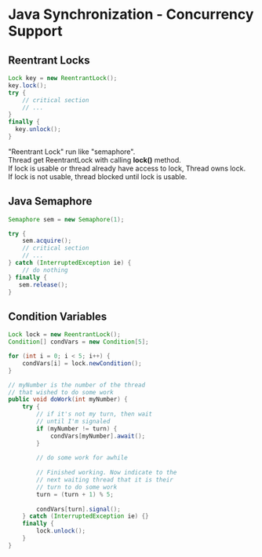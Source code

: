 # Java Synchronization - Concurrency Support

## Reentrant Locks

```java
Lock key = new ReentrantLock();
key.lock();
try {
    // critical section
    // ...
} 
finally {
  key.unlock();
}
```

"Reentrant Lock" run like "semaphore".  
Thread get ReentrantLock with calling **lock\(\)** method.   
If lock is usable or thread already have access to lock, Thread owns lock.  
If lock is not usable, thread blocked until lock is usable.

## Java Semaphore

```java
Semaphore sem = new Semaphore(1);

try {
    sem.acquire();
    // critical section
    // ...
} catch (InterruptedException ie) {
    // do nothing
} finally {
   sem.release();
}
```

## Condition Variables

```java
Lock lock = new ReentrantLock();
Condition[] condVars = new Condition[5];

for (int i = 0; i < 5; i++) {
    condVars[i] = lock.newCondition();
}

// myNumber is the number of the thread
// that wished to do some work
public void doWork(int myNumber) {
    try {
        // if it's not my turn, then wait
        // until I'm signaled
        if (myNumber != turn) {
            condVars[myNumber].await();
        }
        
        // do some work for awhile
        
        // Finished working. Now indicate to the
        // next waiting thread that it is their
        // turn to do some work
        turn = (turn + 1) % 5;
        
        condVars[turn].signal();
    } catch (InterruptedException ie) {}
    finally {
        lock.unlock();
    }
}
```


